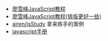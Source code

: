 - [廖雪峰JavaScript教程](http://www.liaoxuefeng.com/wiki/001434446689867b27157e896e74d51a89c25cc8b43bdb3000)
- [廖雪峰JavaScript教程(排版更好一些)](http://www.shouce.ren/api/view/a/13866)
- [airen/jsStudy](https://github.com/airen/jsStudy) 拿来练手的案例
- [javascript手册](http://www.itshipin.com/book/javascript/)